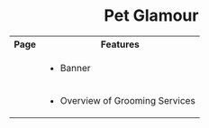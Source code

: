 <h1 align="center">Pet Glamour</h1>

<table width="100%">
  <tr>
    <th>Page</th>
    <th>Features</th>
  </tr>
  <tr>
    <td><img src="https://res.cloudinary.com/dmadox5xe/image/upload/c_scale,w_200/v1547500797/Pet%20Glamour/Screenshot_2019-01-14_at_22.16.48.png" alt=""></td>
    <td>
      <ul>
        <li>Banner</li>
      </ul>
    </td>
  </tr>
  <tr>
    <td><img src="https://res.cloudinary.com/dmadox5xe/image/upload/c_scale,w_200/v1547502235/Pet%20Glamour/Screenshot_2019-01-14_at_22.43.33.png" alt=""></td>
    <td>
      <ul>
        <li>Overview of Grooming Services</li>
      </ul>
    </td>
  </tr>
</table>

